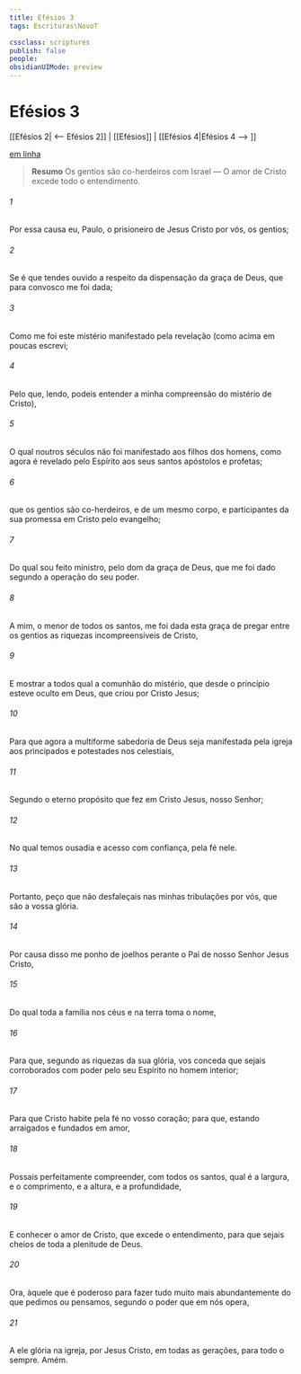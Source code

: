 ```yaml
---
title: Efésios 3
tags: Escrituras\NovoT

cssclass: scriptures
publish: false
people:
obsidianUIMode: preview
---
```


# Efésios 3
[[Efésios 2| <-- Efésios 2]] | [[Efésios]] | [[Efésios 4|Efésios 4 --> ]]

[em linha](https://churchofjesuschrist.org/study/scriptures/nt/eph/3?lang=por)

> __Resumo__
Os gentios são co-herdeiros com Israel — O amor de Cristo excede todo o entendimento.

###### 1 
Por essa causa eu, Paulo,  o prisioneiro de Jesus Cristo por vós, os gentios;

###### 2 
Se é que tendes ouvido a respeito da dispensação da graça de Deus, que para convosco me foi dada;

###### 3 
Como me foi este mistério manifestado pela revelação (como acima em poucas  escrevi;

###### 4 
Pelo que, lendo, podeis entender a minha compreensão do mistério de Cristo),

###### 5 
O qual noutros séculos não foi manifestado aos filhos dos homens, como agora é revelado pelo Espírito aos seus santos apóstolos e profetas;

###### 6 
 que os gentios são co-herdeiros, e de um mesmo corpo, e participantes da sua promessa em Cristo pelo evangelho;

###### 7 
Do qual sou feito ministro, pelo dom da graça de Deus, que me foi dado segundo a operação do seu poder.

###### 8 
A mim, o menor de todos os santos, me foi dada esta graça de pregar entre os gentios as riquezas incompreensíveis de Cristo,

###### 9 
E mostrar a todos qual  a comunhão do mistério, que desde o princípio esteve oculto em Deus, que criou  por Cristo Jesus;

###### 10 
Para que agora a multiforme sabedoria de Deus seja manifestada pela igreja aos principados e potestades nos  celestiais,

###### 11 
Segundo o eterno propósito que fez em Cristo Jesus, nosso Senhor;

###### 12 
No qual temos ousadia e acesso com confiança, pela fé nele.

###### 13 
Portanto,  peço que não desfaleçais nas minhas tribulações por vós, que são a vossa glória.

###### 14 
Por causa disso me ponho de joelhos perante o Pai de nosso Senhor Jesus Cristo,

###### 15 
Do qual toda a família nos céus e na terra toma o nome,

###### 16 
Para que, segundo as riquezas da sua glória, vos conceda que sejais corroborados com poder pelo seu Espírito no homem interior;

###### 17 
Para que Cristo habite pela fé no vosso coração; para que, estando arraigados e fundados em amor,

###### 18 
Possais perfeitamente compreender, com todos os santos, qual é a largura, e o comprimento, e a altura, e a profundidade,

###### 19 
E conhecer o amor de Cristo, que excede  o entendimento, para que sejais cheios de toda a plenitude de Deus.

###### 20 
Ora, àquele que é poderoso para fazer tudo muito mais abundantemente do que pedimos ou pensamos, segundo o poder que em nós opera,

###### 21 
A ele  glória na igreja, por Jesus Cristo, em todas as gerações, para todo o sempre. Amém.

